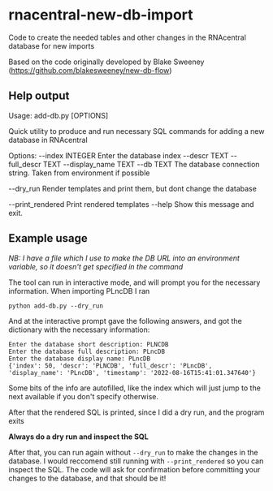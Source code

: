 # rnacentral-new-db-import
Code to create the needed tables and other changes in the RNAcentral database for new imports


Based on the code originally developed by Blake Sweeney (https://github.com/blakesweeney/new-db-flow)

## Help output
Usage: add-db.py [OPTIONS]

  Quick utility to produce and run necessary SQL commands for adding a new
  database in RNAcentral

Options:
  --index INTEGER      Enter the database index
  --descr TEXT
  --full_descr TEXT
  --display_name TEXT
  --db TEXT            The database connection string. Taken from environment
                       if possible

  --dry_run            Render templates and print them, but dont change the
                       database

  --print_rendered     Print rendered templates
  --help               Show this message and exit.

## Example usage

_NB: I have a file which I use to make the DB URL into an environment variable, so it doesn't get specified in the command_

The tool can run in interactive mode, and will prompt you for the necessary information. When importing PLncDB I ran 
```
python add-db.py --dry_run
```
And at the interactive prompt gave the following answers, and got the dictionary with the necessary information:

```
Enter the database short description: PLNCDB
Enter the database full description: PLncDB
Enter the database display name: PLncDB
{'index': 50, 'descr': 'PLNCDB', 'full_descr': 'PLncDB', 'display_name': 'PLncDB', 'timestamp': '2022-08-16T15:41:01.347640'}
```
Some bits of the info are autofilled, like the index which will just jump to the next available if you don't specify otherwise.

After that the rendered SQL is printed, since I did a dry run, and the program exits

**Always do a dry run and inspect the SQL**

After that, you can run again without `--dry_run` to make the changes in the database. I would reccomend still running with `--print_rendered` so you can inspect the SQL. The code will ask for confirmation before committing your changes to the database, and that should be it!
